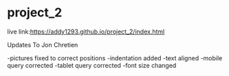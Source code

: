 # project_2
live link:https://addy1293.github.io/project_2/index.html

Updates To Jon Chretien

-pictures fixed to correct positions
-indentation added
-text aligned
-mobile query corrected
-tablet query corrected
-font size changed